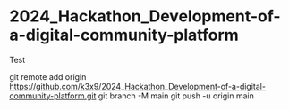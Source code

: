 # 2024_Hackathon_Development-of-a-digital-community-platform

Test

git remote add origin https://github.com/k3x9/2024_Hackathon_Development-of-a-digital-community-platform.git
git branch -M main
git push -u origin main
